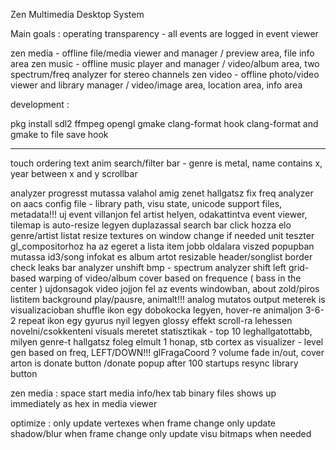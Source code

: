 Zen Multimedia Desktop System

Main goals : operating transparency - all events are logged in event viewer

zen media - offline file/media viewer and manager / preview area, file info area
zen music - offline music player and manager / video/album area, two spectrum/freq analyzer for stereo channels
zen video - offline photo/video viewer and library manager / video/image area, location area, info area

development :

pkg install sdl2 ffmpeg opengl gmake clang-format
hook clang-format and gmake to file save hook

---

touch ordering
text anim
search/filter bar - genre is metal, name contains x, year between x and y
scrollbar

analyzer progresst mutassa valahol amig zenet hallgatsz
fix freq analyzer on aacs
config file - library path, visu state,
unicode support files, metadata!!!
uj event villanjon fel artist helyen, odakattintva event viewer, 
tilemap is auto-resize legyen duplazassal
search bar click hozza elo genre/artist listat
resize textures on window change if needed
unit teszter gl_compositorhoz
ha az egeret a lista item jobb oldalara viszed popupban mutassa id3/song infokat es album artot
resizable header/songlist border
check leaks
bar analyzer
unshift bmp - spectrum analyzer shift left
grid-based warping of video/album cover based on frequence ( bass in the center )
ujdonsagok video jojjon fel az events windowban, about
zold/piros listitem background play/pausre, animalt!!!
analog mutatos output meterek is visualizacioban
shuffle ikon egy dobokocka legyen, hover-re animaljon 3-6-2
repeat ikon egy gyurus nyil legyen
glossy effekt
scroll-ra lehessen novelni/csokkenteni visuals meretet
statisztikak - top 10 leghallgatottabb, milyen genre-t hallgatsz foleg elmult 1 honap, stb
cortex as visualizer - level gen based on freq, LEFT/DOWN!!!
glFragaCoord ?
volume fade in/out, cover arton is
donate button /donate popup after 100 startups
resync library button

zen media :
space start media
info/hex tab
binary files shows up immediately as hex in media viewer

optimize :
only update vertexes when frame change
only update shadow/blur when frame change
only update visu bitmaps when needed